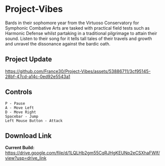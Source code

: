 # Project-Vibes
Bards in their sophomore year from the Virtuoso Conservatory for Symphonic Combative Arts are tasked with practical field tests such as Harmonic Defense whilst partaking in a traditional pilgrimage to attain their sound. Listen to their song for it tells tall tales of their travels and growth and unravel the dissonance against the bardic oath.

## Project Update


https://github.com/France30/Project-Vibes/assets/53886711/3cf95145-28bf-47cd-a14c-0ed92e5543a1


## Controls
```
P - Pause
A - Move Left
D - Move Right
Spacebar - Jump
Left Mouse Button - Attack
```
## Download Link
<b>Current Build:</b> https://drive.google.com/file/d/1LQLHb2gm55CqRJHgKEUNp2eCSXhaFWlf/view?usp=drive_link
